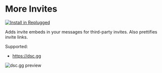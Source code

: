 # More Invites

[![Install in Replugged](https://img.shields.io/badge/-Install%20in%20Replugged-blue?style=for-the-badge&logo=none)](https://replugged.dev/install?identifier=dev.kingfish.MoreInvites)

Adds invite embeds in your messages for third-party invites.
Also prettifies invite links.

Supported:
- https://dsc.gg

![dsc.gg preview](/plugins/more-invites/assets/dscgg.png)
